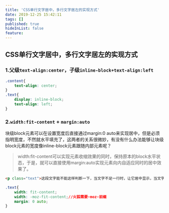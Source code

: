 ```yaml
---
title: 'CSS单行文字居中，多行文字居左的实现方式'
date: 2019-12-25 15:42:11
tags: []
published: true
hideInList: false
feature: 
---
```

## CSS单行文字居中，多行文字居左的实现方式
### 1.父级`text-align:center`，子级`inline-block+text-align:left`

```css
.content{
    text-align: center;
}
.text{
    display: inline-block;
    text-align: left;
}
```
### 2.`width:fit-content` + `margin:auto`
块级block元素可以在设置宽度后直接通过margin:0 auto来实现居中，但是必须指明宽度，不然就水平填充了，这两者的关系很微妙，有没有什么办法能够让块级block元素的宽度像inline-block元素跟随内部元素呢？
>width:fit-content可以实现元素收缩效果的同时，保持原本的block水平状态，于是，就可以直接使用margin:auto实现元素向内自适应同时的居中效果了。
```html
<p class="text">这段文字能不能这样判断一下，当文字不足一行时，让它居中显示，当文字超过一行就让它居左</p>
```
```css
.text{
    width: fit-content;
    width: -moz-fit-content;//火狐需要-moz-前缀
    margin: 0 auto;
}
```